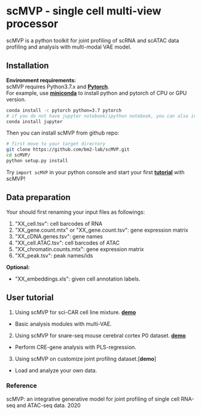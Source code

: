 # scMVP - single cell multi-view processor

scMVP is a python toolkit for joint profiling of scRNA and scATAC data profiling and analysis
with multi-modal VAE model.

## Installation
**Environment requirements:**<br>
scMVP requires Python3.7.x and [**Pytorch**](http://pytorch.org).<br>
For example, use [**miniconda**](https://conda.io/miniconda.html) to install python and pytorch of CPU or GPU version.
```Bash
conda install -c pytorch python=3.7 pytorch
# if you do not have jupyter notebook/ipython notebook, you can also install by conda
conda install jupyter
```

Then you can install scMVP from github repo:<br>
```Bash
# first move to your target directory
git clone https://github.com/bm2-lab/scMVP.git
cd scMVP/
python setup.py install
```

Try ```import scMVP``` in your python console and start your first [**tutorial**](demos/scMVP_tutorial.ipynb) with scMVP!

## Data preparation
Your should first renaming your input files as followings:

1. "XX_cell.tsv": cell barcodes of RNA <br>
2. "XX_gene.count.mtx" or  "XX_gene.count.tsv": gene expression matrix <br>
3. "XX_cDNA.genes.tsv": gene names <br>
4. "XX_cell.ATAC.tsv": cell barcodes of ATAC <br>
5. "XX_chromatin.counts.mtx": gene expression matrix  <br>
6. "XX_peak.tsv": peak names/ids <br>

**Optional:**<br>
-  "XX_embeddings.xls": given cell annotation labels. <br>

## User tutorial

1. Using scMVP for sci-CAR cell line mixture. [**demo**](demos/scMVP_tutorial.ipynb)
- Basic analysis modules with multi-VAE.

2. Using scMVP for snare-seq mouse cerebral cortex P0 dataset. [**demo**](demos/scMVP_regress_tutorial.ipynb)
- Perform CRE-gene analysis with PLS-regression.

3. Using scMVP on customize joint profiling dataset.[**demo**]
- Load and analyze your own data.


### Reference
scMVP: an integrative generative model for joint profiling of single cell RNA-seq and ATAC-seq data. 2020

